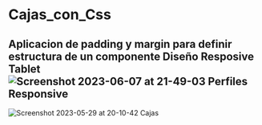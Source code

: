 # Cajas_con_Css
Aplicacion de padding y  margin para definir estructura de un componente 
Diseño Resposive Tablet
![Screenshot 2023-06-07 at 21-49-03 Perfiles Responsive](https://github.com/jenxime/Cajas_con_Css/assets/67129857/91cd768b-a24a-4cc6-ab2d-b2033f3ddfad)
--------------------------------------------------------------------------------
![Screenshot 2023-05-29 at 20-10-42 Cajas](https://github.com/jenxime/Cajas_con_Css/assets/67129857/6a7186ac-75f0-4ed1-88bc-ce2854c7cfd6)

